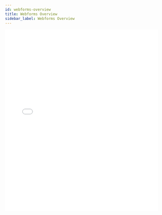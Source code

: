 ```yaml
---
id: webforms-overview
title: Webforms Overview
sidebar_label: Webforms Overview
---
```


<iframe src="//fast.wistia.net/embed/iframe/hbhrs0m1ko?videoFoam=true"
allowtransparency="true" frameborder="0" scrolling="no" class="wistia_embed"
name="wistia_embed" allowfullscreen mozallowfullscreen webkitallowfullscreen
oallowfullscreen msallowfullscreen width="100%" height="600"></iframe>
<script src="//fast.wistia.net/assets/external/iframe-api-v1.js"></script>
<br/>